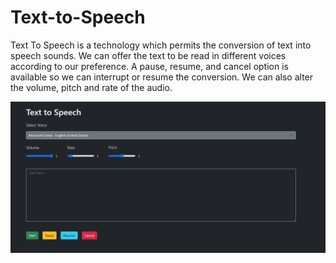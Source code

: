 # Text-to-Speech     
Text To Speech is a technology which permits the conversion of text into speech sounds.
We can offer the text to be read in different voices according to our preference. A pause, resume, and cancel option is available so we can interrupt or resume the conversion. We can also alter the volume, pitch and rate of the audio.


![working!](https://github.com/sravyakaviti/Text-to-Speech/blob/30512dc5ed1dfaef0503312e22e90c0e880d45c8/pic1.png)
